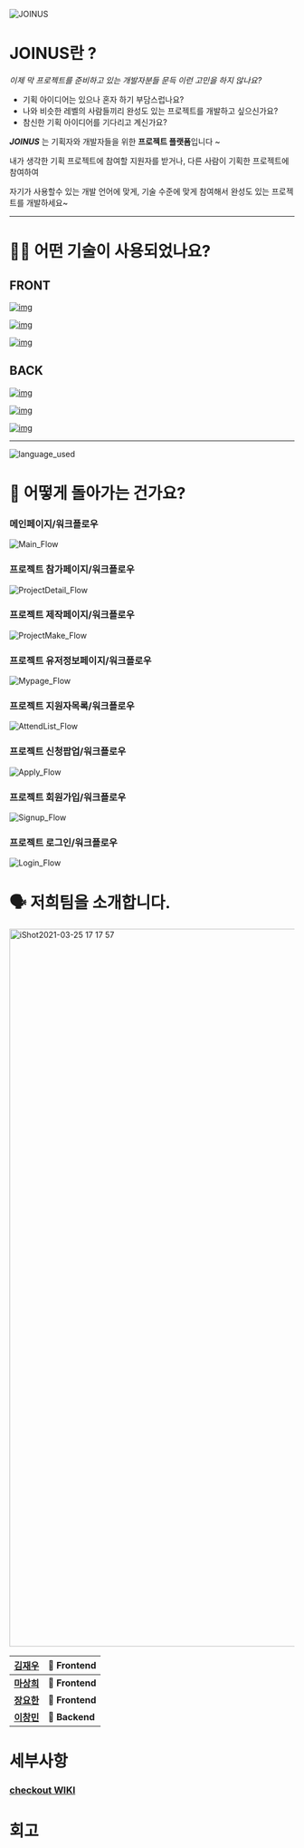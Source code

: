 
![JOINUS](https://user-images.githubusercontent.com/8604840/111570496-58fbee00-87e8-11eb-9c8f-38422fb54d73.png)



JOINUS란 ?
=============

 *이제 막 프로젝트를 준비하고 있는 개발자분들 문득 이런 고민을 하지 않나요?*
 
  * 기획 아이디어는 있으나 혼자 하기 부담스럽나요? 
  * 나와 비슷한 레벨의 사람들끼리 완성도 있는 프로젝트를 개발하고 싶으신가요? 
  * 참신한 기획 아이디어를 기다리고 계신가요?

 ***JOINUS*** 는 기획자와 개발자들을 위한 **프로젝트 플랫폼**입니다 ~
 
 내가 생각한 기획 프로젝트에 참여할 지원자를 받거나, 다른 사람이 기획한 프로젝트에 참여하여 
 
 자기가 사용할수 있는 개발 언어에 맞게, 기술 수준에 맞게 참여해서 완성도 있는 프로젝트를 개발하세요~

* * *



# 🕵🏼 어떤 기술이 사용되었나요?

## FRONT


[![img](https://camo.githubusercontent.com/e5f355fd197b85ae9dfb3bdd074e60b645c0798afdd48a1586fba6da1a09ecfd/68747470733a2f2f696d672e736869656c64732e696f2f62616467652f46524f4e542d52656163742d3631444146423f7374796c653d666f722d7468652d6261646765266c6f676f3d5265616374)](https://camo.githubusercontent.com/e5f355fd197b85ae9dfb3bdd074e60b645c0798afdd48a1586fba6da1a09ecfd/68747470733a2f2f696d672e736869656c64732e696f2f62616467652f46524f4e542d52656163742d3631444146423f7374796c653d666f722d7468652d6261646765266c6f676f3d5265616374)

[![img](https://camo.githubusercontent.com/c56a1e48575718b1d652b755246c996ed119d4790d4cb3edbd4fae64dcfde2a5/68747470733a2f2f696d672e736869656c64732e696f2f62616467652f66726f6e74656e642d52656163745f486f6f6b732d3033396265353f7374796c653d666f722d7468652d6261646765266c6f676f3d7265616374)](https://camo.githubusercontent.com/c56a1e48575718b1d652b755246c996ed119d4790d4cb3edbd4fae64dcfde2a5/68747470733a2f2f696d672e736869656c64732e696f2f62616467652f66726f6e74656e642d52656163745f486f6f6b732d3033396265353f7374796c653d666f722d7468652d6261646765266c6f676f3d7265616374)

[![img](https://camo.githubusercontent.com/113beabc46ba6ff19d49ed98bbbc248bf3ad0c2bede04b10ae9e4f26d0ee29dc/68747470733a2f2f696d672e736869656c64732e696f2f62616467652f46524f4e542d52656475782d3736344142433f7374796c653d666f722d7468652d6261646765266c6f676f3d5265647578)](https://camo.githubusercontent.com/113beabc46ba6ff19d49ed98bbbc248bf3ad0c2bede04b10ae9e4f26d0ee29dc/68747470733a2f2f696d672e736869656c64732e696f2f62616467652f46524f4e542d52656475782d3736344142433f7374796c653d666f722d7468652d6261646765266c6f676f3d5265647578)




## BACK

[![img](https://camo.githubusercontent.com/12cf79ba8f806f40cc3098cc3eedec7fb2d75fdd1a1acc18bb5b855ed74028e8/68747470733a2f2f696d672e736869656c64732e696f2f62616467652f6261636b656e642d6e6f64652e6a732d3333386133653f7374796c653d666f722d7468652d6261646765266c6f676f3d6e6f64652e6a73)](https://camo.githubusercontent.com/12cf79ba8f806f40cc3098cc3eedec7fb2d75fdd1a1acc18bb5b855ed74028e8/68747470733a2f2f696d672e736869656c64732e696f2f62616467652f6261636b656e642d6e6f64652e6a732d3333386133653f7374796c653d666f722d7468652d6261646765266c6f676f3d6e6f64652e6a73)

[![img](https://camo.githubusercontent.com/a01509a2876a29cbd75b661ead8612dc4e13aae09b71432a57010ddab4d36c10/68747470733a2f2f696d672e736869656c64732e696f2f62616467652f6261636b656e642d6d7973716c2d3030616363313f7374796c653d666f722d7468652d6261646765266c6f676f3d6d7973716c)](https://camo.githubusercontent.com/a01509a2876a29cbd75b661ead8612dc4e13aae09b71432a57010ddab4d36c10/68747470733a2f2f696d672e736869656c64732e696f2f62616467652f6261636b656e642d6d7973716c2d3030616363313f7374796c653d666f722d7468652d6261646765266c6f676f3d6d7973716c)

[![img](https://camo.githubusercontent.com/617c5cfe9b47cc63b17e9acd9e6ec303e894ba09e9caf253ba21d9a89014df8a/68747470733a2f2f696d672e736869656c64732e696f2f62616467652f4241434b2d457870726573732d3039324532303f7374796c653d666f722d7468652d6261646765)](https://camo.githubusercontent.com/617c5cfe9b47cc63b17e9acd9e6ec303e894ba09e9caf253ba21d9a89014df8a/68747470733a2f2f696d672e736869656c64732e696f2f62616467652f4241434b2d457870726573732d3039324532303f7374796c653d666f722d7468652d6261646765)





* * *


![language_used](https://user-images.githubusercontent.com/70802487/112434461-f6c26080-8d86-11eb-8350-c6f8a6615c0e.png)



# 🔨 어떻게 돌아가는 건가요?

### 메인페이지/워크플로우
![Main_Flow](https://user-images.githubusercontent.com/70802487/112442390-1f4e5880-8d8f-11eb-959e-0fd260ad9b6b.jpg)


### 프로젝트 참가페이지/워크플로우
![ProjectDetail_Flow](https://user-images.githubusercontent.com/70802487/112442270-02b22080-8d8f-11eb-8cbb-e49d174452c3.jpg)

### 프로젝트 제작페이지/워크플로우
![ProjectMake_Flow](https://user-images.githubusercontent.com/70802487/112442209-f4640480-8d8e-11eb-9ed6-fbf547e6a17a.jpg)

### 프로젝트 유저정보페이지/워크플로우
![Mypage_Flow](https://user-images.githubusercontent.com/70802487/112442329-1067a600-8d8f-11eb-88df-377e92aaddf6.jpg)

### 프로젝트 지원자목록/워크플로우
![AttendList_Flow](https://user-images.githubusercontent.com/70802487/112442461-32f9bf00-8d8f-11eb-8229-a3682d0028b9.jpg)

### 프로젝트 신청팝업/워크플로우
![Apply_Flow](https://user-images.githubusercontent.com/70802487/112442505-3e4cea80-8d8f-11eb-85e0-c64fc32eeaad.jpg)

### 프로젝트 회원가입/워크플로우
![Signup_Flow](https://user-images.githubusercontent.com/70802487/112442157-e57d5200-8d8e-11eb-9d1b-6fcf0098fa06.jpg)


### 프로젝트 로그인/워크플로우
![Login_Flow](https://user-images.githubusercontent.com/70802487/112442434-29705700-8d8f-11eb-8ae3-7747866e06f5.jpg)





# 🗣 저희팀을 소개합니다.

<img width="1266" alt="iShot2021-03-25 17 17 57" src="https://user-images.githubusercontent.com/70802487/112441021-507a5900-8d8e-11eb-8f2b-ee6ae6c5aa1b.png">

| [**김재우**](https://github.com/stepperweb)    | **🚩 Frontend**   |
| ---------------------------------------------- | ---------------- |
| [**마상희**](https://github.com/Ma-SangHee)     | **🚩 Frontend** |
| [**장요한**](https://github.com/romantech)     | **🚩 Frontend**   |
| [**이창민**](https://github.com/G-Ryu) | **🏁 Backend** |

# 세부사항

### [checkout WIKI](https://github.com/codestates/JOINUS-client/wiki)


# 회고
